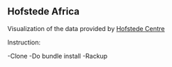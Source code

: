 ## Hofstede Africa

Visualization of the data provided by [Hofstede Centre](http://geert-hofstede.com/)

Instruction:

-Clone
-Do bundle install
-Rackup
